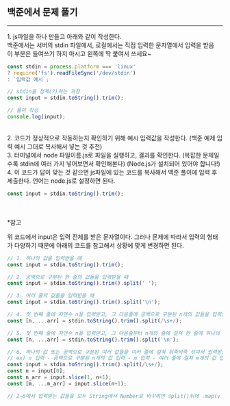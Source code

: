 ## 백준에서 문제 풀기
<hr>
1. js파일을 하나 만들고 아래와 같이 작성한다.<br>
백준에서는 서버의 stdin 파일에서, 로컬에서는 직접 입력한 문자열에서 입력을 받음 <br>
이 부분은 들여쓰기 하지 마시고 왼쪽에 딱 붙여서 쓰세요~

```javascript
const stdin = process.platform === 'linux' 
? require('fs').readFileSync('/dev/stdin')
: `입력값 예시`;

// stdin을 정제(?)하는 과정
const input = stdin.toString().trim();

// 풀이 작성
console.log(input);
```
<br>
2. 코드가 정상적으로 작동하는지 확인하기 위해 예시 입력값을 작성한다. (백준 예제 입력 예시 그대로 복사해서 넣는 것 추천) 

<br>
3. 터미널에서 node 파일이름.js로 파일을 실행하고, 결과를 확인한다. (복잡한 문제일수록 stdin에 여러 가지 넣어보면서 확인해본다)
(Node.js가 설치되어 있어야 합니다!) 

<br>
4. 이 코드가 답이 맞는 것 같으면 js파일에 있는 코드를 복사해서 백준 풀이에 입력 후 제출한다.
언어는 node.js로 설정하면 된다.

```javascript
const input = stdin.toString().trim();
```

<br><br>
*참고

위 코드에서 input은 입력 전체를 받은 문자열이다.
그러나 문제에 따라서 입력의 형태가 다양하기 때문에 아래의 코드를 참고해서 상황에 맞게 변경하면 된다.
```javascript
// 1. 하나의 값을 입력받을 때
const input = stdin.toString().trim();

// 2. 공백으로 구분된 한 줄의 값들을 입력받을 때
const input = stdin.toString().trim().split(' ');

// 3. 여러 줄의 값들을 입력받을 때
const input = stdin.toString().trim().split('\n');

// 4. 첫 번째 줄에 자연수 n을 입력받고, 그 다음줄에 공백으로 구분된 n개의 값들을 입력받을 때
const [n, ...arr] = stdin.toString().trim().split(/\s+/);

// 5. 첫 번째 줄에 자연수 n을 입력받고, 그 다음줄부터 n개의 줄에 걸쳐 한 줄에 하나의 값을 입력받을 때
const [n, ...arr] = stdin.toString().trim().split('\n');

// 6. 하나의 값 또는 공백으로 구분된 여러 값들을 여러 줄에 걸쳐 뒤죽박죽 섞여서 입력받을 때
// ex) n 입력 - 공백으로 구분된 n개의 값 입력 - m 입력 - 여러 줄에 걸쳐 m개의 값 입력
const input = stdin.toString().trim().split(/\s+/);
const n = input[0];
const n_arr = input.slice(1, n+1);
const [m, ...m_arr] = input.slice(n+1);

// 2~6에서 입력받는 값들을 모두 String에서 Number로 바꾸려면 split()뒤에 .map(v => +v)를 추가
```